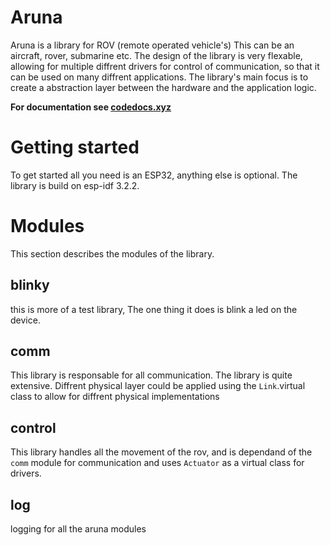 # Aruna

Aruna is a library for ROV (remote operated vehicle's) This can be an aircraft, rover, submarine etc. 
The design of the library is very flexable, allowing for multiple diffrent drivers for control of communication, so that it can be used on many diffrent applications. The library's main focus is to create a abstraction layer between the hardware and the application logic.

**For documentation see [codedocs.xyz](https://codedocs.xyz/aruna-rov/Aruna/)**

# Getting started

To get started all you need is an ESP32, anything else is optional. The library is build on esp-idf 3.2.2.

# Modules

This section describes the modules of the library.

## blinky

this is more of a test library, The one thing it does is blink a led on the device.

## comm

This library is responsable for all communication. The library is quite extensive. Diffrent physical layer could be applied using the `Link`.virtual class to allow for diffrent physical implementations

## control

This library handles all the movement of the rov, and is dependand of the `comm` module for communication and uses `Actuator` as a virtual class for drivers.

## log

logging for all the aruna modules
